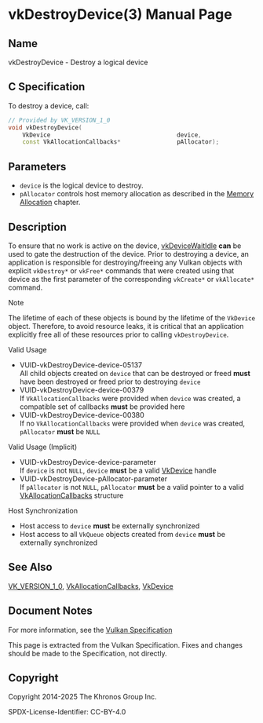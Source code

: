 # vkDestroyDevice(3) Manual Page

## Name

vkDestroyDevice - Destroy a logical device



## [](#_c_specification)C Specification

To destroy a device, call:

```c++
// Provided by VK_VERSION_1_0
void vkDestroyDevice(
    VkDevice                                    device,
    const VkAllocationCallbacks*                pAllocator);
```

## [](#_parameters)Parameters

- `device` is the logical device to destroy.
- `pAllocator` controls host memory allocation as described in the [Memory Allocation](https://registry.khronos.org/vulkan/specs/latest/html/vkspec.html#memory-allocation) chapter.

## [](#_description)Description

To ensure that no work is active on the device, [vkDeviceWaitIdle](https://registry.khronos.org/vulkan/specs/latest/man/html/vkDeviceWaitIdle.html) **can** be used to gate the destruction of the device. Prior to destroying a device, an application is responsible for destroying/freeing any Vulkan objects with explicit `vkDestroy*` or `vkFree*` commands that were created using that device as the first parameter of the corresponding `vkCreate*` or `vkAllocate*` command.

Note

The lifetime of each of these objects is bound by the lifetime of the `VkDevice` object. Therefore, to avoid resource leaks, it is critical that an application explicitly free all of these resources prior to calling `vkDestroyDevice`.

Valid Usage

- [](#VUID-vkDestroyDevice-device-05137)VUID-vkDestroyDevice-device-05137  
  All child objects created on `device` that can be destroyed or freed **must** have been destroyed or freed prior to destroying `device`
- [](#VUID-vkDestroyDevice-device-00379)VUID-vkDestroyDevice-device-00379  
  If `VkAllocationCallbacks` were provided when `device` was created, a compatible set of callbacks **must** be provided here
- [](#VUID-vkDestroyDevice-device-00380)VUID-vkDestroyDevice-device-00380  
  If no `VkAllocationCallbacks` were provided when `device` was created, `pAllocator` **must** be `NULL`

Valid Usage (Implicit)

- [](#VUID-vkDestroyDevice-device-parameter)VUID-vkDestroyDevice-device-parameter  
  If `device` is not `NULL`, `device` **must** be a valid [VkDevice](https://registry.khronos.org/vulkan/specs/latest/man/html/VkDevice.html) handle
- [](#VUID-vkDestroyDevice-pAllocator-parameter)VUID-vkDestroyDevice-pAllocator-parameter  
  If `pAllocator` is not `NULL`, `pAllocator` **must** be a valid pointer to a valid [VkAllocationCallbacks](https://registry.khronos.org/vulkan/specs/latest/man/html/VkAllocationCallbacks.html) structure

Host Synchronization

- Host access to `device` **must** be externally synchronized
- Host access to all `VkQueue` objects created from `device` **must** be externally synchronized

## [](#_see_also)See Also

[VK\_VERSION\_1\_0](https://registry.khronos.org/vulkan/specs/latest/man/html/VK_VERSION_1_0.html), [VkAllocationCallbacks](https://registry.khronos.org/vulkan/specs/latest/man/html/VkAllocationCallbacks.html), [VkDevice](https://registry.khronos.org/vulkan/specs/latest/man/html/VkDevice.html)

## [](#_document_notes)Document Notes

For more information, see the [Vulkan Specification](https://registry.khronos.org/vulkan/specs/latest/html/vkspec.html#vkDestroyDevice)

This page is extracted from the Vulkan Specification. Fixes and changes should be made to the Specification, not directly.

## [](#_copyright)Copyright

Copyright 2014-2025 The Khronos Group Inc.

SPDX-License-Identifier: CC-BY-4.0